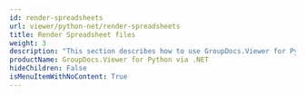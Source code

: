 ```yaml
---
id: render-spreadsheets
url: viewer/python-net/render-spreadsheets
title: Render Spreadsheet files
weight: 3
description: "This section describes how to use GroupDocs.Viewer for Python to convert spreadsheet files to PDF, HTML, PNG, and JPEG formats."
productName: GroupDocs.Viewer for Python via .NET
hideChildren: False
isMenuItemWithNoContent: True
---
```

